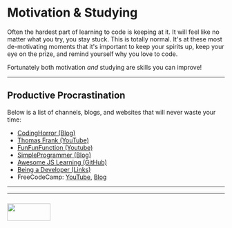 # Motivation & Studying

Often the hardest part of learning to code is keeping at it.  It will feel like no matter what you try, you stay stuck.  This is totally normal.  It's at these most de-motivating moments that it's important to keep your spirits up, keep your eye on the prize, and remind yourself why you love to code.

Fortunately both motivation _and_ studying are skills you can improve!  

___


## Productive Procrastination

Below is a list of channels, blogs, and websites that will never waste your time:


* [CodingHorror (Blog)](https://blog.codinghorror.com)
* [Thomas Frank (YouTube)](https://www.youtube.com/user/electrickeye91)
* [FunFunFunction (Youtube)](https://www.youtube.com/channel/UCO1cgjhGzsSYb1rsB4bFe4Q)
* [SimpleProgrammer (Blog)](https://simpleprogrammer.com)
* [Awesome JS Learning (GitHub)](https://github.com/micromata/awesome-javascript-learning)
* [Being a Developer (Links)](https://github.com/elewa-academy/April-Precourse/blob/master/docs_src/0-being-a-developer.md)
* FreeCodeCamp: [YouTube](https://www.youtube.com/channel/UC8butISFwT-Wl7EV0hUK0BQ), [Blog](https://medium.freecodecamp.org)


___
___
### <a href="http://elewa.education/blog" target="_blank"><img src="https://user-images.githubusercontent.com/18554853/34921062-506450ae-f97d-11e7-875f-6feeb26ad72d.png" width="100" height="40"/></a>

    